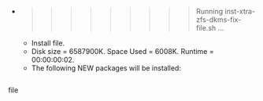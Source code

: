 * >>>>>>>>> Running inst-xtra-zfs-dkms-fix-file.sh ...
  * Install file.
  * Disk size = 6587900K. Space Used = 6008K. Runtime = 00:00:00:02.
  * The following NEW packages will be installed:
  ```bash
file
  ```
